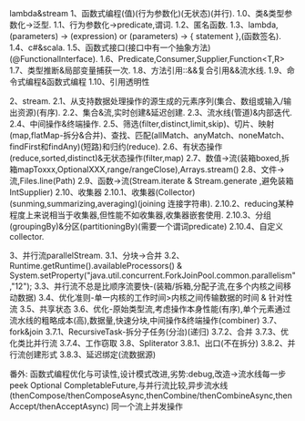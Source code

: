 lambda&stream
1、函数式编程(值)(行为参数化)(无状态)(并行).
    1.0、类&类型参数化->泛型.
    1.1、行为参数化->predicate,谓词.
    1.2、匿名函数.
    1.3、lambda,(parameters) -> (expression) or (parameters) -> { statement },(函数签名).
    1.4、c#&scala.
    1.5、函数式接口(接口中有一个抽象方法)(@FunctionalInterface).
    1.6、Predicate<T>,Consumer<T>,Supplier<T>,Function<T,R>
    1.7、类型推断&局部变量捕获一次.
    1.8、方法引用::&&复合引用&&流水线.
    1.9、命令式编程&函数式编程
    1.10、引用透明性
        
2、stream.
    2.1、从支持数据处理操作的源生成的元素序列(集合、数组或输入/输出资源)(有序).
    2.2、集合&流,实时创建&延迟创建.
    2.3、流水线(管道)&内部迭代.
    2.4、中间操作&终端操作.
    2.5、筛选(filter,distinct,limit,skip)、切片、映射(map,flatMap-拆分&合并)、查找、匹配(allMatch、anyMatch、noneMatch、findFirst和findAny)(短路)和归约(reduce).
    2.6、有状态操作(reduce,sorted,distinct)&无状态操作(filter,map)
    2.7、数值->流(装箱boxed,拆箱mapToxxx,OptionalXXX,range/rangeClose),Arrays.stream()
    2.8、文件->流,Files.line(Path)
    2.9、函数->流(Stream.iterate & Stream.generate ,避免装箱IntSupplier)
    2.10、收集器
        2.10.1、收集器(Collector)(sunming,summarizing,averaging)(joining 连接字符串).
        2.10.2、reducing某种程度上来说相当于收集器,但性能不如收集器,收集器嵌套使用.
        2.10.3、分组(groupingBy)&分区(partitioningBy)(需要一个谓词predicate)
        2.10.4、自定义collector.

3、并行流parallelStream.
    3.1、分块->合并
    3.2、Runtime.getRuntime().availableProcessors() & System.setProperty("java.util.concurrent.ForkJoinPool.common.parallelism","12");
    3.3、并行流不总是比顺序流要快-(装箱/拆箱,分配子流,在多个内核之间移动数据)
    3.4、优化准则-单一内核的工作时间>内核之间传输数据的时间 & 针对性流
    3.5、共享状态
    3.6、优化-原始类型流,考虑操作本身性能(有序),单个元素通过流水线的粗略成本(高),数据量,快速分块,中间操作&终端操作(combiner)
    3.7、fork&join
        3.7.1、RecursiveTask<R>-拆分子任务(分治)(递归)
        3.7.2、合并
        3.7.3、优化类比并行流
        3.7.4、工作窃取
    3.8、Spliterator
        3.8.1、出口(不在拆分)
        3.8.2、并行流创建形式
        3.8.3、延迟绑定(流数据源)
        
番外:
    函数式编程优化与可读性,设计模式改进,劣势:debug,改造->流水线每一步peek
    Optional<T>
    CompletableFuture,与并行流比较,异步流水线(thenCompose/thenComposeAsync,thenCombine/thenCombineAsync,thenAccept/thenAcceptAsync)
    同一个流上并发操作
    

